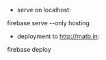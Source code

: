 * serve on localhost:

firebase serve --only hosting

* deployment to http://matb.in:

firebase deploy

